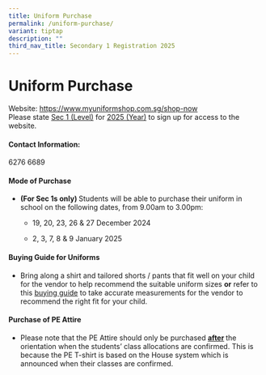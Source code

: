 ```yaml
---
title: Uniform Purchase
permalink: /uniform-purchase/
variant: tiptap
description: ""
third_nav_title: Secondary 1 Registration 2025
---
```

<h1><strong>Uniform Purchase</strong></h1>
<p>Website: <a href="https://www.myuniformshop.com.sg/shop-now" rel="noopener nofollow" target="_blank">https://www.myuniformshop.com.sg/shop-now</a>
<br>Please state <u>Sec 1 (Level)</u> for <u>2025 (Year)</u> to sign up for access
to the website.</p>
<h4>Contact Information:</h4>
<p>6276 6689</p>
<h4>Mode of Purchase</h4>
<ul data-tight="true" class="tight">
<li>
<p><strong>(For Sec 1s only) </strong>Students will be able to purchase their
uniform in school on the following dates, from 9.00am to 3.00pm:</p>
<ul data-tight="true" class="tight">
<li>
<p>19, 20, 23, 26 &amp; 27 December 2024</p>
</li>
<li>
<p>2, 3, 7, 8 &amp; 9 January 2025</p>
</li>
</ul>
</li>
</ul>
<h4>Buying Guide for Uniforms</h4>
<ul data-tight="true" class="tight">
<li>
<p>Bring along a shirt and tailored shorts / pants that fit well on your
child for the vendor to help recommend the suitable uniform sizes <strong>or</strong> refer
to this <a href="https://www.myuniformshop.com.sg/buying-guide" rel="noopener noreferrer nofollow" target="_blank">buying guide</a> to
take accurate measurements for the vendor to recommend the right fit for
your child.</p>
</li>
</ul>
<h4>Purchase of PE Attire</h4>
<ul data-tight="true" class="tight">
<li>
<p>Please note that the PE Attire should only be purchased <strong><u>after</u> </strong>the
orientation when the students’ class allocations are confirmed. This is
because the PE T-shirt is based on the House system which is announced
when their classes are confirmed.</p>
</li>
</ul>
<p></p>